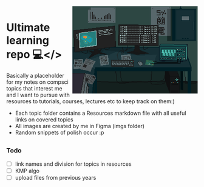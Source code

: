 <img src="./imgs/decor.gif" align="right" width="330" height="230">

# Ultimate learning repo 💻</>
Basically a placeholder for my notes on compsci topics that interest me and I want to pursue with resources to tutorials, courses, lectures etc to keep track on them:)
* Each topic folder contains a Resources markdown file with all useful links on covered topics 
* All images are created by me in Figma (imgs folder)
* Random snippets of polish occur :p
##
### Todo
- [ ] link names and division for topics in resources
- [ ] KMP algo
- [ ] upload files from previous years

